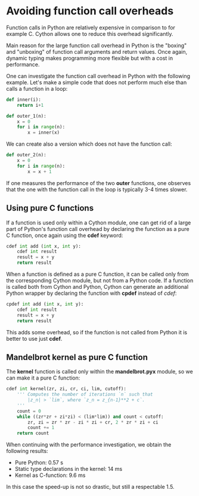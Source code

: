 <!--
SPDX-FileCopyrightText: 2019 CSC - IT Center for Science Ltd. <www.csc.fi>

SPDX-License-Identifier: CC-BY-NC-SA-4.0
-->

<!-- Title: Avoiding function call overheads -->

<!-- Short description:

Function calls in Python are relatively expensive compared to some other
languages. In this article we show how Cython can reduce these overheads.

-->

# Avoiding function call overheads

Function calls in Python are relatively expensive in comparison to for
example C. Cython allows one to reduce this overhead significantly.

Main reason for the large function call overhead in Python is the "boxing"
and "unboxing" of function call arguments and return values. Once again,
dynamic typing makes programming more flexible but with a cost in
performance.

One can investigate the function call overhead in Python with the following
example. Let's make a simple code that does not perform much else than calls
a function in a loop:

~~~python
def inner(i):
    return i+1

def outer_1(n):
    x = 0
    for i in range(n):
        x = inner(x)
~~~

We can create also a version which does not have the function call:

~~~python
def outer_2(n):
    x = 0
    for i in range(n):
        x = x + 1
~~~

If one measures the performance of the two **outer** functions, one observes
that the one with the function call in the loop is typically 3-4 times slower.


## Using pure C functions

If a function is used only within a Cython module, one can get rid of a large
part of Python's function call overhead by declaring the function as a pure C
function, once again using the **cdef** keyword:

~~~python
cdef int add (int x, int y):
    cdef int result
    result = x + y
    return result
~~~

When a function is defined as a pure C function, it can be called only from
the corresponding Cython module, but not from a Python code. If a function is
called both from Cython and Python, Cython can generate an additional Python
wrapper by declaring the function with **cpdef** instead of *cdef*:

~~~python
cpdef int add (int x, int y):
    cdef int result
    result = x + y
    return result
~~~

This adds some overhead, so if the function is not called from Python it is
better to use just **cdef**.


## Mandelbrot kernel as pure C function

The **kernel** function is called only within the **mandelbrot.pyx** module,
so we can make it a pure C function:

~~~python
cdef int kernel(zr, zi, cr, ci, lim, cutoff):
    ''' Computes the number of iterations `n` such that
        |z_n| > `lim`, where `z_n = z_{n-1}**2 + c`.
    '''
    count = 0
    while ((zr*zr + zi*zi) < (lim*lim)) and count < cutoff:
        zr, zi = zr * zr - zi * zi + cr, 2 * zr * zi + ci
        count += 1
    return count
~~~

When continuing with the performance investigation, we obtain the following
results:

  - Pure Python:  0.57 s
  - Static type declarations in the kernel: 14 ms
  - Kernel as C-function: 9.6 ms

In this case the speed-up is not so drastic, but still a respectable 1.5.
